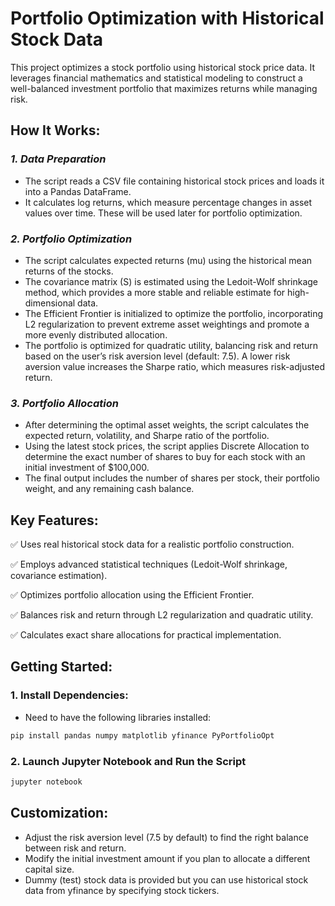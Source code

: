 # **Portfolio Optimization with Historical Stock Data**

This project optimizes a stock portfolio using historical stock price data. It leverages financial mathematics and statistical modeling to construct a well-balanced investment portfolio that maximizes returns while managing risk.

## How It Works:
### *1. Data Preparation*
- The script reads a CSV file containing historical stock prices and loads it into a Pandas DataFrame.
- It calculates log returns, which measure percentage changes in asset values over time. These will be used later for portfolio optimization.

### *2. Portfolio Optimization*
- The script calculates expected returns (mu) using the historical mean returns of the stocks.
- The covariance matrix (S) is estimated using the Ledoit-Wolf shrinkage method, which provides a more stable and reliable estimate for high-dimensional data.
- The Efficient Frontier is initialized to optimize the portfolio, incorporating L2 regularization to prevent extreme asset weightings and promote a more evenly distributed allocation.
- The portfolio is optimized for quadratic utility, balancing risk and return based on the user’s risk aversion level (default: 7.5). A lower risk aversion value increases the Sharpe ratio, which measures risk-adjusted return.

### *3. Portfolio Allocation*
- After determining the optimal asset weights, the script calculates the expected return, volatility, and Sharpe ratio of the portfolio.
- Using the latest stock prices, the script applies Discrete Allocation to determine the exact number of shares to buy for each stock with an initial investment of $100,000.
- The final output includes the number of shares per stock, their portfolio weight, and any remaining cash balance.

## Key Features:

✅ Uses real historical stock data for a realistic portfolio construction.

✅ Employs advanced statistical techniques (Ledoit-Wolf shrinkage, covariance estimation).

✅ Optimizes portfolio allocation using the Efficient Frontier.

✅ Balances risk and return through L2 regularization and quadratic utility.

✅ Calculates exact share allocations for practical implementation.

## Getting Started:

### 1. Install Dependencies:
- Need to have the following libraries installed:
```bash
pip install pandas numpy matplotlib yfinance PyPortfolioOpt
```

### 2. Launch Jupyter Notebook and Run the Script
```bash
jupyter notebook
```

## Customization:

- Adjust the risk aversion level (7.5 by default) to find the right balance between risk and return.
- Modify the initial investment amount if you plan to allocate a different capital size.
- Dummy (test) stock data is provided but you can use historical stock data from yfinance by specifying stock tickers.


